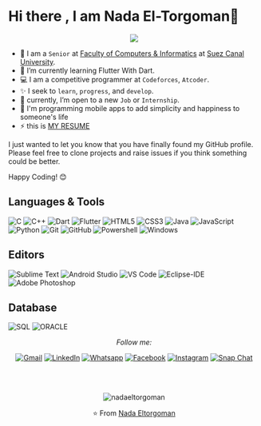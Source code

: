 # Hi there , I am Nada El-Torgoman👋
<p align="center">
  <img src="https://readme-typing-svg.demolab.com/?lines=I+am+a+Computer+Scinece+student;Flutter+Develober;Comptative+programming;Software+Engineering;&font=Fira%20Code&center=true&size=30&width=600&height=150&duration=4000&pause=1000">
</p>

-  🏫 I am a `Senior` at [Faculty of Computers & Informatics](http://suez.edu.eg/ar/%d9%83%d9%84%d9%8a%d8%a9-%d8%a7%d9%84%d8%ad%d8%a7%d8%b3%d8%a8%d8%a7%d8%aa-%d9%88%d8%a7%d9%84%d9%85%d8%b9%d9%84%d9%88%d9%85%d8%a7%d8%aa/) at [Suez Canal University](http://suez.edu.eg/ar/).
- 🌱 I’m currently learning Flutter With Dart.
- 💻 I am a competitive programmer at `Codeforces`, `Atcoder`.
- ✨ I seek to `learn`, `progress`, and `develop`.
- 💭 currently, I’m open to a new `Job` or `Internship`.
- 📌 I'm programming mobile apps to add simplicity and happiness to someone's life
- ⚡ this is [MY RESUME](https://drive.google.com/file/d/1DXzEphIkxvq622KO4PeZaIsGtpDb3ncG/view)

I just wanted to let you know that you have finally found my GitHub profile. <br>
Please feel free to clone projects and raise issues if you think something could be better.

Happy Coding! 😊

## Languages & Tools


![C](https://img.shields.io/badge/-C-000000?style=flat&logo=c)
![C++](https://img.shields.io/badge/-C++-000000?style=flat&logo=c%2B%2B)
![Dart](https://img.shields.io/badge/-Dart-000000?style=flat&logo=Dart)
![Flutter](https://img.shields.io/badge/-Flutter-000000?style=flat&logo=flutter&logoColor=02569B)
![HTML5](https://img.shields.io/badge/-HTML5-000000?style=flat&logo=html5)
![CSS3](https://img.shields.io/badge/-CSS3-000000?style=flat&logo=css3)
![Java](https://img.shields.io/badge/-Java-000000?style=flat&logo=Java)
![JavaScript](https://img.shields.io/badge/-JavaScript-000000?style=flat&logo=javascript)
![Python](https://img.shields.io/badge/-Python-000000?style=flat&logo=python)
![Git](https://img.shields.io/badge/-Git-000000?style=flat&logo=git)
![GitHub](https://img.shields.io/badge/-GitHub-000000?style=flat&logo=github)
![Powershell](https://img.shields.io/badge/-Powershell-000000?style=flat&logo=powershell)
![Windows](https://img.shields.io/badge/-Windows-000000?style=flat&logo=windows)



## Editors

![Sublime Text](http://img.shields.io/badge/-Sublime%20Text-000000?style=flat&logo=sublime-text)
![Android Studio](https://img.shields.io/badge/-Android%20Studio-000000?style=flat&logo=android-studio)
![VS Code](https://img.shields.io/badge/-VS%20Code-000000?style=flat&logo=visual-studio-code&logoColor=007ACC)
![Eclipse-IDE](https://img.shields.io/badge/-Eclipse-000000?style=flat&logo=eclipse&logoColor=2C2255)
![Adobe Photoshop](http://img.shields.io/badge/-Abode%20Photoshop-000000?style=flat&logo=adobe-photoshop)

## Database

![SQL](https://img.shields.io/badge/-SQL-000000?style=flat&logo=postgresql)
![ORACLE](https://img.shields.io/badge/-ORACLE-000000?style=flat&logo=oracle)

<div align="center">

<i>Follow me:</i><br>

  <a href="mailto:nada.khalid.eltorgoman@gmail.com"><img img src="https://img.shields.io/badge/gmail-%23EA4335.svg?style=plastic&logo=gmail&logoColor=white" alt="Gmail"/></a>
   <a href="https://www.linkedin.com/in/nada-eltorgoman/"><img src="https://img.shields.io/badge/linkedin-%230A66C2.svg?style=plastic&logo=linkedin&logoColor=white" alt="LinkedIn"/></a>
  <a href="https://wa.me/qr/5RKTJERCC65RD1"><img src="https://img.shields.io/badge/whatsapp-%2325D366.svg?style=plastic&logo=whatsapp&logoColor=white" alt="Whatsapp"/></a>
	<a href="https://www.facebook.com/nada.eltorgoman/"><img src="https://img.shields.io/badge/facebook-%231877F2.svg?style=plastic&logo=facebook&logoColor=white" alt="Facebook"/></a>
	<a href="https://www.instagram.com/nadoo_eltorgoman/"><img src="https://img.shields.io/badge/instagram-%23E4405F.svg?style=plastic&logo=instagram&logoColor=white" alt="Instagram"/></a>
  <a href="https://www.snapchat.com/add/n_eltorgoman?share_id=7oJt5vJ03lA&locale=en-US"><img src="https://img.shields.io/badge/snapchat-%23FFFC00.svg?style=plastic&logo=snapchat&logoColor=black" alt="Snap Chat"/></a>

<br><br>
<p align="center"> <img src="https://komarev.com/ghpvc/?username=nadaeltorgoman" alt="nadaeltorgoman" /> </p
</div>

⭐ From [Nada Eltorgoman](https://github.com/nadaeltorgoman)
